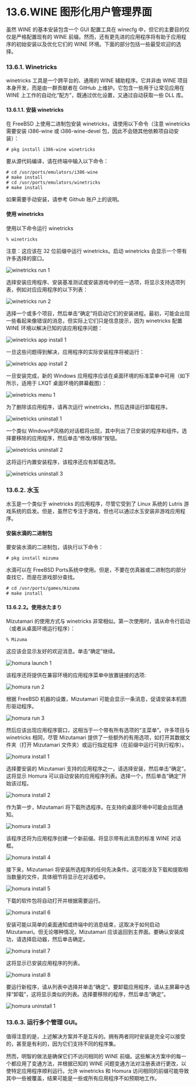 # 13.6.WINE 图形化用户管理界面

虽然 WINE 的基本安装包含一个 GUI 配置工具在 winecfg 中，但它的主要目的仅仅是严格配置现有的 WINE 前缀。然而，还有更先进的应用程序将有助于应用程序的初始安装以及优化它们的 WINE 环境。下面的部分包括一些最受欢迎的选择。

### 13.6.1. Winetricks

winetricks 工具是一个跨平台的、通用的 WINE 辅助程序。它并非由 WINE 项目本身开发，而是由一群贡献者在 GitHub 上维护。它包含一些用于让常见应用在 WINE 上工作的自动化“配方”，既通过优化设置，又通过自动获取一些 DLL 库。

#### 13.6.1.1. 安装 winetricks

在 FreeBSD 上使用二进制包安装 winetricks，请使用以下命令（注意 winetricks 需要安装 i386-wine 或 i386-wine-devel 包，因此不会随其他依赖项自动安装）：

```
# pkg install i386-wine winetricks
```

要从源代码编译，请在终端中输入以下命令：

```
# cd /usr/ports/emulators/i386-wine
# make install
# cd /usr/ports/emulators/winetricks
# make install
```

如果需要手动安装，请参考 Github 账户上的说明。

#### 使用 winetricks

使用以下命令运行 winetricks

```
% winetricks
```

注意：这应该在 32 位前缀中运行 winetricks。启动 winetricks 会显示一个带有许多选择的窗口。

![winetricks run 1](https://docs.freebsd.org/images/books/handbook/wine/winetricks-run-1.png)

选择安装应用程序、安装基准测试或安装游戏中的任一选项，将显示支持选项列表，例如对应应用程序的以下列表：

![winetricks run 2](https://docs.freebsd.org/images/books/handbook/wine/winetricks-run-2.png)

选择一个或多个项目，然后单击“确定”将启动它们的安装进程。最初，可能会出现一些看起来像错误的消息，但实际上它们只是信息提示，因为 winetricks 配置 WINE 环境以解决已知的该应用程序问题：

![winetricks app install 1](https://docs.freebsd.org/images/books/handbook/wine/winetricks-app-install-1.png)

一旦这些问题得到解决，应用程序的实际安装程序将被运行：

![winetricks app install 2](https://docs.freebsd.org/images/books/handbook/wine/winetricks-app-install-2.png)

一旦安装完成，新的 Windows 应用程序应该在桌面环境的标准菜单中可用（如下所示，适用于 LXQT 桌面环境的屏幕截图）：

![winetricks menu 1](https://docs.freebsd.org/images/books/handbook/wine/winetricks-menu-1.png)

为了删除该应用程序，请再次运行 winetricks，然后选择运行卸载程序。

![winetricks uninstall 1](https://docs.freebsd.org/images/books/handbook/wine/winetricks-uninstall-1.png)

一个类似 Windows®风格的对话框将出现，其中列出了已安装的程序和组件。选择要移除的应用程序，然后单击“修改/移除”按钮。

![winetricks uninstall 2](https://docs.freebsd.org/images/books/handbook/wine/winetricks-uninstall-2.png)

这将运行内置安装程序，该程序还应有卸载选项。

![winetricks uninstall 3](https://docs.freebsd.org/images/books/handbook/wine/winetricks-uninstall-3.png)

### 13.6.2. 水玉

水玉是一个类似于 winetricks 的应用程序，尽管它受到了 Linux 系统的 Lutris 游戏系统的启发。但是，虽然它专注于游戏，但也可以通过水玉安装非游戏应用程序。

#### 安装水滴的二进制包

要安装水滴的二进制包，请执行以下命令：

```
# pkg install mizuma
```

水滴可以在 FreeBSD Ports系统中使用。但是，不要在仿真器或二进制包的部分查找它，而是在游戏部分查找。

```
# cd /usr/ports/games/mizuma
# make install
```

#### 13.6.2.2。使用水たまり

Mizutamari 的使用方式与 winetricks 非常相似。第一次使用时，请从命令行启动（或者从桌面环境运行程序）：

```
% Mizuma
```

这应该会显示友好的欢迎消息。单击“确定”继续。

![homura launch 1](https://docs.freebsd.org/images/books/handbook/wine/homura-launch-1.png)

该程序还将提供在兼容环境的应用程序菜单中放置链接的选项:

![homura run 2](https://docs.freebsd.org/images/books/handbook/wine/homura-run-2.png)

根据 FreeBSD 机器的设置，Mizutamari 可能会显示一条消息，促请安装本机图形驱动程序。

![homura run 3](https://docs.freebsd.org/images/books/handbook/wine/homura-run-3.png)

然后应该出现应用程序窗口，这相当于一个带有所有选项的“主菜单”。许多项目与 winetricks 相同，尽管 Mizutamari 提供了一些额外的有用选项，如打开其数据文件夹（打开 Mizutamari 文件夹）或运行指定程序（在前缀中运行可执行程序）。

![homura install 1](https://docs.freebsd.org/images/books/handbook/wine/homura-install-1.png)

选择要安装的 Mizutamari 支持的应用程序之一，请选择安装，然后单击“确定”。这将显示 Homura 可以自动安装的应用程序列表。选择一个，然后单击“确定”开始该过程。

![homura install 2](https://docs.freebsd.org/images/books/handbook/wine/homura-install-2.png)

作为第一步，Mizutamari 将下载所选程序。在支持的桌面环境中可能会出现通知。

![homura install 3](https://docs.freebsd.org/images/books/handbook/wine/homura-install-3.png)

该程序还将为应用程序创建一个新前缀。将显示带有此消息的标准 WINE 对话框。

![homura install 4](https://docs.freebsd.org/images/books/handbook/wine/homura-install-4.png)

接下来，Mizutamari 将安装所选程序的任何先决条件。这可能涉及下载和提取相当数量的文件，具体细节将显示在对话框中。

![homura install 5](https://docs.freebsd.org/images/books/handbook/wine/homura-install-5.png)

下载的软件包将自动打开并根据需要运行。

![homura install 6](https://docs.freebsd.org/images/books/handbook/wine/homura-install-6.png)

安装可能以简单的桌面通知或终端中的消息结束，这取决于如何启动 Mizutamari。但无论哪种情况，Mizutamari 应该返回到主界面。要确认安装成功，请选择启动器，然后单击确定。

![homura install 7](https://docs.freebsd.org/images/books/handbook/wine/homura-install-7.png)

这将显示已安装应用程序的列表。

![homura install 8](https://docs.freebsd.org/images/books/handbook/wine/homura-install-8.png)

要运行新程序，请从列表中选择并单击“确定”。要卸载应用程序，请从主屏幕中选择“卸载”，这将显示类似的列表。选择要移除的程序，然后单击“确定”。

![homura uninstall 1](https://docs.freebsd.org/images/books/handbook/wine/homura-uninstall-1.png)

### 13.6.3. 运行多个管理 GUI。

值得注意的是，上述解决方案并不是互斥的。拥有两者同时安装是完全可以接受的，甚至是有利的，因为它们支持不同的程序集。

然而，明智的做法是确保它们不访问相同的 WINE 前缀。这些解决方案中的每一个都应用了变通方法，并根据已知的 WINE 问题变通方法对注册表进行更改，以使特定应用程序顺利运行。允许 winetricks 和 Homura 访问相同的前缀可能导致其中一些被覆盖，结果可能是一些或所有应用程序不如预期地工作。
